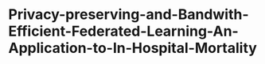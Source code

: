 # Privacy-preserving-and-Bandwith-Efficient-Federated-Learning-An-Application-to-In-Hospital-Mortality